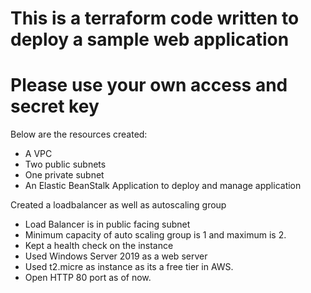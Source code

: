 # This is a terraform code written to deploy a sample web application
# Please use your own access and secret key

Below are the resources created:
* A VPC
* Two public subnets
* One private subnet
* An Elastic BeanStalk Application to deploy and manage application

Created a loadbalancer as well as autoscaling group

- Load Balancer is in public facing subnet
- Minimum capacity of auto scaling group is 1 and maximum is 2.
- Kept a health check on the instance
- Used Windows Server 2019 as a web server
- Used t2.micre as instance as its a free tier in AWS.
- Open HTTP 80 port as of now.